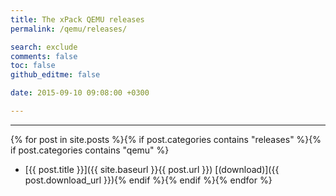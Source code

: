 ```yaml
---
title: The xPack QEMU releases
permalink: /qemu/releases/

search: exclude
comments: false
toc: false
github_editme: false

date: 2015-09-10 09:08:00 +0300

---
```


---
{% for post in site.posts %}{% if post.categories contains "releases" %}{% if post.categories contains "qemu" %}
* [{{ post.title }}]({{ site.baseurl }}{{ post.url }}) [(download)]({{ post.download_url }}){% endif %}{% endif %}{% endfor %}
